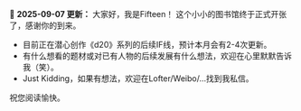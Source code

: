 🎉 **2025-09-07 更新：**
大家好，我是Fifteen！
这个小小的图书馆终于正式开张了，感谢你的到来。

-   目前正在潜心创作《d20》系列的后续IF线，预计本月会有2-4次更新。
-   有什么想看的题材或对已有人物的后续发展有什么想法，欢迎在心里默默告诉我（笑）。
-   Just Kidding，如果有想法，欢迎在Lofter/Weibo/...找到我私信。

祝您阅读愉快。